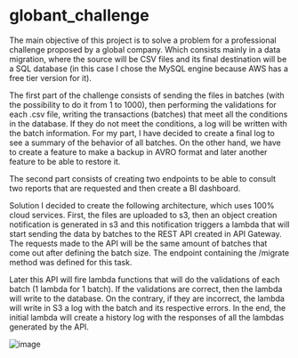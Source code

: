 # globant_challenge
The main objective of this project is to solve a problem for a professional challenge proposed by a global company. Which consists mainly in a data migration, where the source will be CSV files and its final destination will be a SQL database (in this case I chose the MySQL engine because AWS has a free tier version for it).

The first part of the challenge consists of sending the files in batches (with the possibility to do it from 1 to 1000), then performing the validations for each .csv file, writing the transactions (batches) that meet all the conditions in the database. If they do not meet the conditions, a log will be written with the batch information. For my part, I have decided to create a final log to see a summary of the behavior of all batches. On the other hand, we have to create a feature to make a backup in AVRO format and later another feature to be able to restore it.

The second part consists of creating two endpoints to be able to consult two reports that are requested and then create a BI dashboard.



Solution
I decided to create the following architecture, which uses 100% cloud services. First, the files are uploaded to s3, then an object creation notification is generated in s3 and this notification triggers a lambda that will start sending the data by batches to the REST API created in API Gateway. The requests made to the API will be the same amount of batches that come out after defining the batch size. The endpoint containing the /migrate method was defined for this task.

Later this API will fire lambda functions that will do the validations of each batch (1 lambda for 1 batch). If the validations are correct, then the lambda will write to the database. On the contrary, if they are incorrect, the lambda will write in S3 a log with the batch and its respective errors. In the end, the initial lambda will create a history log with the responses of all the lambdas generated by the API.


![image](https://github.com/user-attachments/assets/174b5471-9d47-46f2-8d7e-06cfd8dbdf02)
